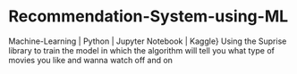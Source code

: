 # Recommendation-System-using-ML
Machine-Learning | Python | Jupyter Notebook | Kaggle} Using the Suprise library to train the model in which the algorithm will tell you what type of movies you like and wanna watch off and on 
